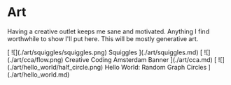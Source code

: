 # Art

Having a creative outlet keeps me sane and motivated. Anything I find worthwhile to show I'll put here. This will be mostly generative art.

<links grid>
[
    ![](./art/squiggles/squiggles.png)
    Squiggles
](./art/squiggles.md)
[
    ![](./art/cca/flow.png)
    Creative Coding Amsterdam Banner
](./art/cca.md)
[
    ![](./art/hello_world/half_circle.png)
    Hello World: Random Graph Circles
](./art/hello_world.md)
</links>